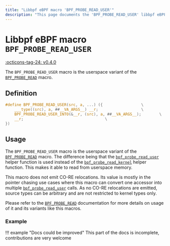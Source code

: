 ```yaml
---
title: "Libbpf eBPF macro 'BPF_PROBE_READ_USER'"
description: "This page documents the 'BPF_PROBE_READ_USER' libbpf eBPF macro, including its definition, usage, and examples."
---
```

# Libbpf eBPF macro `BPF_PROBE_READ_USER`

[:octicons-tag-24: v0.4.0](https://github.com/libbpf/libbpf/releases/tag/v0.4.0)

The `BPF_PROBE_READ_USER` macro is the userspace variant of the [`BPF_PROBE_READ`](BPF_PROBE_READ.md) macro.

## Definition

```c
#define BPF_PROBE_READ_USER(src, a, ...) ({				    \
	___type((src), a, ##__VA_ARGS__) __r;				    \
	BPF_PROBE_READ_USER_INTO(&__r, (src), a, ##__VA_ARGS__);	    \
	__r;								    \
})
```

## Usage

The `BPF_PROBE_READ_USER` macro is the userspace variant of the [`BPF_PROBE_READ`](BPF_PROBE_READ.md) macro. The difference being that the [`bpf_probe_read_user`](../../../linux/helper-function/bpf_probe_read_user.md) helper function is used instead of the [`bpf_probe_read_kernel`](../../../linux/helper-function/bpf_probe_read_kernel.md) helper function. This makes it able to read from userspace memory.

This macro does not emit CO-RE relocations. Its value is mostly in the pointer chasing use cases where this macro can convert one accessor into multiple [`bpf_probe_read_user`](../../../linux/helper-function/bpf_probe_read_kernel.md) calls. As no CO-RE relocations are emitted, source types can be arbitrary and are not restricted to kernel types only.

Please refer to the [`BPF_PROBE_READ`](BPF_PROBE_READ.md) documentation for more details on usage of it and its variants like this macros.

### Example

!!! example "Docs could be improved"
    This part of the docs is incomplete, contributions are very welcome
